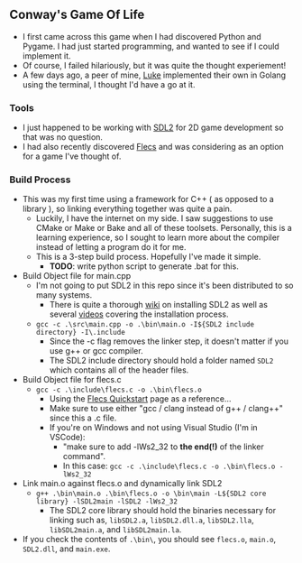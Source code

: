 ## Conway's Game Of Life
- I first came across this game when I had discovered Python and Pygame. I had just started programming, and wanted to see if I could implement it.
- Of course, I failed hilariously, but it was quite the thought experiement!
- A few days ago, a peer of mine, [Luke](https://github.com/Dysax) implemented their own in Golang using the terminal, I thought I'd have a go at it.
### Tools
- I just happened to be working with [SDL2](https://github.com/libsdl-org/SDL/tree/SDL2) for 2D game development so that was no question.
- I had also recently discovered [Flecs](https://github.com/SanderMertens/flecs) and was considering as an option for a game I've thought of.
### Build Process
- This was my first time using a framework for C++ ( as opposed to a library ), so linking everything together was quite a pain.
  - Luckily, I have the internet on my side. I saw suggestions to use CMake or Make or Bake and all of these toolsets. Personally, this is a learning experience, so I sought to learn more about the compiler instead of letting a program do it for me.
  - This is a 3-step build process. Hopefully I've made it simple.
    - **TODO**: write python script to generate .bat for this.
- Build Object file for main.cpp
  - I'm not going to put SDL2 in this repo since it's been distributed to so many systems.
    - There is quite a thorough [wiki](https://wiki.libsdl.org/SDL2/Installation) on installing SDL2 as well as several [videos](https://www.youtube.com/watch?v=H08t6gD1Y1E) covering the installation process.
  - `gcc -c .\src\main.cpp -o .\bin\main.o -I${SDL2 include directory} -I\.include`
    - Since the -c flag removes the linker step, it doesn't matter if you use g++ or gcc compiler.
    - The SDL2 include directory should hold a folder named `SDL2` which contains all of the header files. 
- Build Object file for flecs.c
  - `gcc -c .\include\flecs.c -o .\bin\flecs.o`
    - Using the [Flecs Quickstart](https://www.flecs.dev/flecs/md_docs_2Quickstart.html) page as a reference...
    - Make sure to use either "gcc / clang instead of g++ / clang++" since this a .c file.
    - If you're on Windows and not using Visual Studio (I'm in VSCode):
      - "make sure to add -lWs2_32 to **the end(!)** of the linker command".
      - In this case: `gcc -c .\include\flecs.c -o .\bin\flecs.o -lWs2_32`
- Link main.o against flecs.o and dynamically link SDL2
  - `g++ .\bin\main.o .\bin\flecs.o -o \bin\main -L${SDL2 core library} -lSDL2main -lSDL2 -lWs2_32`
    - The SDL2 core library should hold the binaries necessary for linking such as, `libSDL2.a`, `libSDL2.dll.a`, `libSDL2.lla`, `libSDL2main.a`, and `libSDL2main.la`.
- If you check the contents of `.\bin\`, you should see `flecs.o`, `main.o`, `SDL2.dll`, and `main.exe`.
